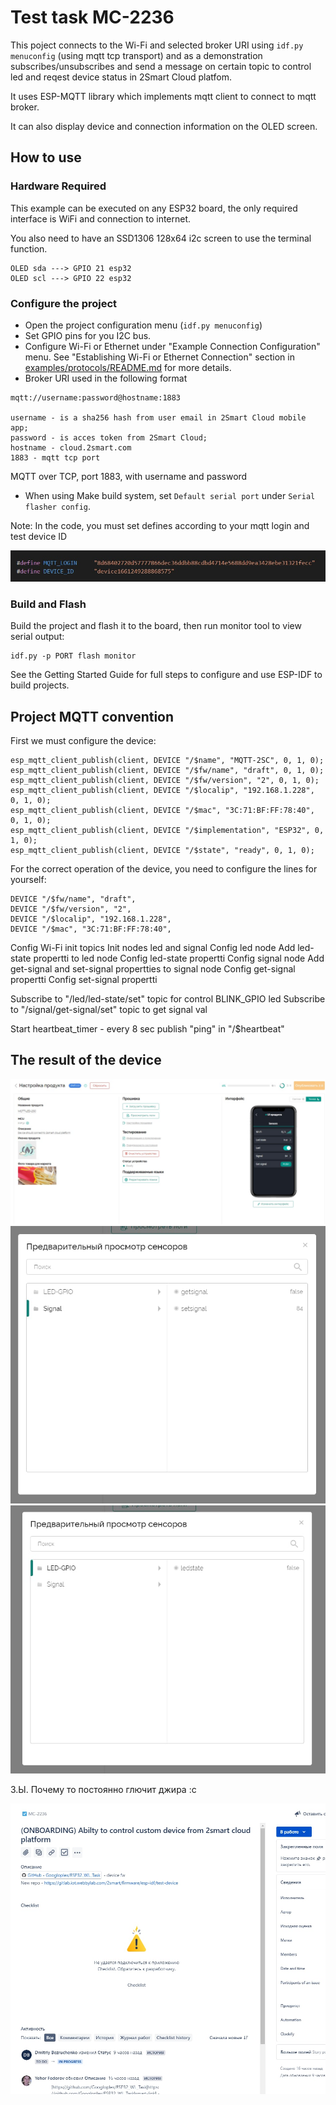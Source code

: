 # Test task MC-2236


This poject connects to the Wi-Fi and selected broker URI using `idf.py menuconfig` (using mqtt tcp transport) and as a demonstration subscribes/unsubscribes and send a message on certain topic to control led and reqest device status in 2Smart Cloud platfom.

It uses ESP-MQTT library which implements mqtt client to connect to mqtt broker.

It can also display device and connection information on the OLED screen.

## How to use 

### Hardware Required

This example can be executed on any ESP32 board, the only required interface is WiFi and connection to internet.

You also need to have an SSD1306 128x64 i2c screen to use the terminal function.
```
OLED sda ---> GPIO 21 esp32
OLED scl ---> GPIO 22 esp32
```

### Configure the project

* Open the project configuration menu (`idf.py menuconfig`)
* Set GPIO pins for you I2C bus. 
* Configure Wi-Fi or Ethernet under "Example Connection Configuration" menu. See "Establishing Wi-Fi or Ethernet Connection" section in [examples/protocols/README.md](../../README.md) for more details.
* Broker URI used in the following format
```
mqtt://username:password@hostname:1883 

username - is a sha256 hash from user email in 2Smart Cloud mobile app;
password - is acces token from 2Smart Cloud;
hostname - cloud.2smart.com
1883 - mqtt tcp port
```
MQTT over TCP, port 1883, with username and password
* When using Make build system, set `Default serial port` under `Serial flasher config`.

Note: In the code, you must set defines according to your mqtt login and test device ID

![add_custom](./media/1.jpg)

### Build and Flash

Build the project and flash it to the board, then run monitor tool to view serial output:

```
idf.py -p PORT flash monitor
```

See the Getting Started Guide for full steps to configure and use ESP-IDF to build projects.

## Project MQTT convention
First we must configure the device:  
  
```
esp_mqtt_client_publish(client, DEVICE "/$name", "MQTT-2SC", 0, 1, 0);
esp_mqtt_client_publish(client, DEVICE "/$fw/name", "draft", 0, 1, 0);
esp_mqtt_client_publish(client, DEVICE "/$fw/version", "2", 0, 1, 0);
esp_mqtt_client_publish(client, DEVICE "/$localip", "192.168.1.228", 0, 1, 0);
esp_mqtt_client_publish(client, DEVICE "/$mac", "3C:71:BF:FF:78:40", 0, 1, 0);
esp_mqtt_client_publish(client, DEVICE "/$implementation", "ESP32", 0, 1, 0);
esp_mqtt_client_publish(client, DEVICE "/$state", "ready", 0, 1, 0);
```

For the correct operation of the device, you need to configure the lines for yourself:

```
DEVICE "/$fw/name", "draft",
DEVICE "/$fw/version", "2", 
DEVICE "/$localip", "192.168.1.228",
DEVICE "/$mac", "3C:71:BF:FF:78:40", 
```

Config Wi-Fi init topics
Init nodes led and signal
Config led node
Add led-state propertti to led node
Config led-state propertti
Config signal node
Add get-signal and set-signal propertties to signal node
Config get-signal propertti
Config set-signal propertti

Subscribe to "/led/led-state/set" topic for control BLINK_GPIO led
Subscribe to "/signal/get-signal/set" topic to get signal val

Start heartbeat_timer - every 8 sec publish "ping" in "/$heartbeat"

## The result of the device

![add_custom](./media/2.jpg)
![add_custom](./media/3.jpg)
![add_custom](./media/4.jpg)

З.Ы. Почему то постоянно глючит джира :с

![add_custom](./media/5.jpg)
